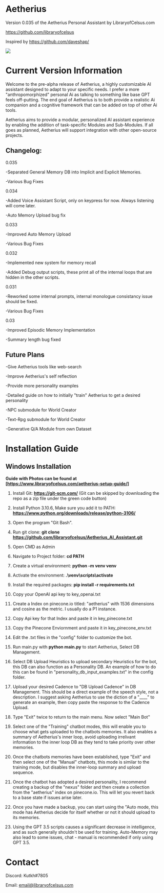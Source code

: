 # Aetherius
Version 0.035 of the Aetherius Personal Assistant by LibraryofCelsus.com

https://github.com/libraryofcelsus

Inspired by https://github.com/daveshap/

![](http://www.libraryofcelsus.com/wp-content/uploads/2023/04/Aetherius-Example-gif.gif)

# Current Version Information
Welcome to the pre-alpha release of Aetherius, a highly customizable AI assistant designed to adapt to your specific needs.  I prefer a more "anthropomorphized" personal Ai as talking to something like base GPT feels off-putting.  The end goal of Aetherius is to both provide a realistic Ai companion and a cognitive framework that can be added on top of other Ai tools.

Aetherius aims to provide a modular, personalized AI assistant experience by enabling the addition of task-specific Modules and Sub-Modules. If all goes as planned, Aetherius will support integration with other open-source projects.

## Changelog:
0.035

-Separated General Memory DB into Implicit and Explicit Memories.

-Various Bug Fixes

0.034

-Added Voice Assistant Script, only on keypress for now. Always listening will come later.

-Auto Memory Upload bug fix

0.033

-Improved Auto Memory Upload

-Various Bug Fixes

0.032

-Implemented new system for memory recall

-Added Debug output scripts, these print all of the internal loops that are hidden in the other scripts.

0.031

-Reworked some internal prompts, internal monologue consistancy issue should be fixed.

-Various Bug Fixes

0.03

-Improved Episodic Memory Implementation

-Summary length bug fixed

## Future Plans
-Give Aetherius tools like web-search

-Improve Aetherius's self reflection

-Provide more personality examples

-Detailed guide on how to initially "train" Aetherius to get a desired personality

-NPC submodule for World Creator

-Text-Rpg submodule for World Creator

-Generative Q/A Module from own Dataset

# Installation Guide

## Windows Installation

**Guide with Photos can be found at [https://www.libraryofcelsus.com/aetherius-setup-guide/]**

1. Install Git: **https://git-scm.com/** (Git can be skipped by downloading the repo as a zip file under the green code button)

2. Install Python 3.10.6, Make sure you add it to PATH: **https://www.python.org/downloads/release/python-3106/**

3. Open the program "Git Bash". 

4. Run git clone: **git clone https://github.com/libraryofcelsus/Aetherius_AI_Assistant.git**

5. Open CMD as Admin

6. Navigate to Project folder: **cd PATH**

7. Create a virtual environment: **python -m venv venv**

8. Activate the environment: **.\venv\scripts\activate**

9. Install the required packages: **pip install -r requirements.txt**

10. Copy your OpenAI api key to key_openai.txt

11. Create a Index on pinecone.io titled: "aetherius" with 1536 dimensions and cosine as the metric. I usually do a P1 instance.

12. Copy Api key for that Index and paste it in key_pinecone.txt

13. Copy the Pinecone Enviornment and paste it in key_pinecone_env.txt

14. Edit the .txt files in the "config" folder to customize the bot.

15. Run main.py with **python main.py** to start Aetherius, Select DB Management.

16. Select DB Upload Heuristics to upload secondary Heuristics for the bot, this DB can also function as a Personality DB. An example of how to do this can be found in "personality_db_input_examples.txt" in the config folder.

17. Upload your desired Cadence to "DB Upload Cadence" in DB Management. This should be a direct example of the speech style, not a description. I suggest asking Aetherius to use the diction of a "____" to generate an example, then copy paste the response to the Cadence Upload.

18. Type "Exit" twice to return to the main menu. Now select "Main Bot"

19. Select one of the "Training" chatbot modes, this will enable you to choose what gets uploaded to the chatbots memories.  It also enables a summary of Aetherius's inner loop, avoid uploading irrelivant information to the inner loop DB as they tend to take priority over other memories. 

20. Once the chatbots memories have been established, type "Exit" and then select one of the "Manual" chatbots, this mode is similar to the training mode, but disables the inner-loop summary and upload sequence.

21. Once the chatbot has adopted a desired personality, I recommend creating a backup of the "nexus" folder and then create a collection from the "aetherius" index on pinecone.io.  This will let you revert back to a base state if issues arise later.

22. Once you have made a backup, you can start using the "Auto mode, this mode has Aetherius decide for itself whether or not it should upload to its memories.

23. Using the GPT 3.5 scripts causes a significant decrease in intelligence, and as such generally shouldn't be used for training. Auto-Memory may also lead to some issues, chat - manual is recommended if only using GPT 3.5.

# Contact
Discord: Kutkh#7805

Email: email@libraryofcelsus.com

